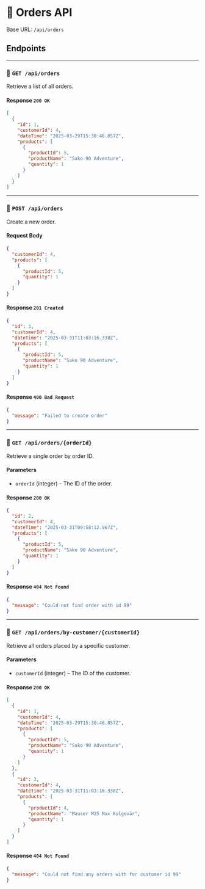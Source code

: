 # 📘 Orders API

Base URL: `/api/orders`

## Endpoints

---

### 🔹 `GET /api/orders`

Retrieve a list of all orders.

#### Response `200 OK`
```json
[
  {
    "id": 1,
    "customerId": 4,
    "dateTime": "2025-03-29T15:30:46.857Z",
    "products": [
      {
        "productId": 5,
        "productName": "Sako 90 Adventure",
        "quantity": 1
      }
    ]
  }
]
```

---

### 🔹 `POST /api/orders`

Create a new order.

#### Request Body
```json
{
  "customerId": 4,
  "products": [
    {
      "productId": 5,
      "quantity": 1
    }
  ]
}
```

#### Response `201 Created`
```json
{
  "id": 3,
  "customerId": 4,
  "dateTime": "2025-03-31T11:03:16.338Z",
  "products": [
    {
      "productId": 5,
      "productName": "Sako 90 Adventure",
      "quantity": 1
    }
  ]
}
```

#### Response `400 Bad Request`
```json
{
  "message": "Failed to create order"
}
```

---

### 🔹 `GET /api/orders/{orderId}`

Retrieve a single order by order ID.

#### Parameters
- `orderId` (integer) – The ID of the order.

#### Response `200 OK`
```json
{
  "id": 2,
  "customerId": 4,
  "dateTime": "2025-03-31T09:58:12.967Z",
  "products": [
    {
      "productId": 5,
      "productName": "Sako 90 Adventure",
      "quantity": 1
    }
  ]
}
```

#### Response `404 Not Found`
```json
{
  "message": "Could not find order with id 99"
}
```

---

### 🔹 `GET /api/orders/by-customer/{customerId}`

Retrieve all orders placed by a specific customer.

#### Parameters
- `customerId` (integer) – The ID of the customer.

#### Response `200 OK`
```json
[
  {
    "id": 1,
    "customerId": 4,
    "dateTime": "2025-03-29T15:30:46.857Z",
    "products": [
      {
        "productId": 5,
        "productName": "Sako 90 Adventure",
        "quantity": 1
      }
    ]
  },
  {
    "id": 3,
    "customerId": 4,
    "dateTime": "2025-03-31T11:03:16.338Z",
    "products": [
      {
        "productId": 4,
        "productName": "Mauser M25 Max Kulgevär",
        "quantity": 1
      }
    ]
  }
]
```

#### Response `404 Not Found`
```json
{
  "message": "Could not find any orders with for customer id 99"
}
```